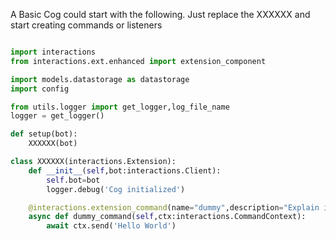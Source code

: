 
A Basic Cog could start with the following. Just replace the XXXXXX and start creating commands or listeners

```python

import interactions
from interactions.ext.enhanced import extension_component

import models.datastorage as datastorage
import config

from utils.logger import get_logger,log_file_name
logger = get_logger()

def setup(bot):
    XXXXXX(bot)

class XXXXXX(interactions.Extension):
    def __init__(self,bot:interactions.Client):
        self.bot=bot
        logger.debug('Cog initialized')

    @interactions.extension_command(name="dummy",description="Explain it",guild_ids=config.guild_ids)
    async def dummy_command(self,ctx:interactions.CommandContext):
        await ctx.send('Hello World')
```